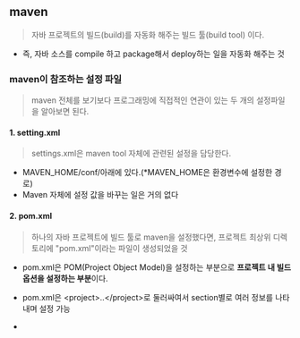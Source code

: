 ## maven
> 자바 프로젝트의 빌드(build)를 자동화 해주는 빌드 툴(build tool) 이다.
- 즉, 자바 소스를 compile 하고 package해서 deploy하는 일을 자동화 해주는 것

### maven이 참조하는 설정 파일
>maven 전체를 보기보다 프로그래밍에 직접적인 연관이 있는 두 개의 설정파일을 알아보면 된다.
#### 1. **setting.xml**
>settings.xml은 maven tool 자체에 관련된 설정을 담당한다.
- MAVEN_HOME/conf/아래에 있다.(*MAVEN_HOME은 환경변수에 설정한 경로)
- Maven 자체에 설정 값을 바꾸는 일은 거의 없다
#### 2. **pom.xml**
>하나의 자바 프로젝트에 빌드 툴로 maven을 설정했다면, 프로젝트 최상위 디렉토리에 "pom.xml"이라는 파일이 생성되었을 것
- pom.xml은 POM(Project Object Model)을 설정하는 부분으로 **프로젝트 내 빌드 옵션을 설정하는 부분**이다.
- pom.xml은 &#60;project&#62;..&#60;/project&#62;로 둘러싸여서 section별로 여러 정보를 나타내며 설정 가능

-